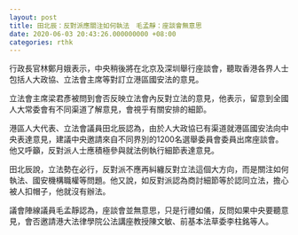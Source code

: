 ```yaml
---
layout: post
title: 田北辰：反對派應關注如何執法　毛孟靜：座談會無意思
date: 2020-06-03 20:43:26.000000000 +08:00
categories: rthk
---
```


行政長官林鄭月娥表示，中央稍後將在北京及深圳舉行座談會，聽取香港各界人士包括人大政協、立法會主席等對訂立港區國安法的意見。

立法會主席梁君彥被問到會否反映立法會內反對立法的意見，他表示，留意到全國人大常委會有不同渠道了解意見，會視乎有關安排的細節。

港區人大代表、立法會議員田北辰認為，由於人大政協已有渠道就港區國安法向中央表達意見，建議中央邀請來自不同界別的1200名選舉委員會委員出席座談會。他又呼籲，反對派人士應積極參與就法例執行細節表達意見。

田北辰說，立法勢在必行，反對派不應再糾纏反對立法這個大方向，而是關注如何執法、國安機構職權等問題。他又說，如反對派認為商討細節等於認同立法，擔心被人扣帽子，他就沒有辦法。

議會陣線議員毛孟靜認為，座談會並無意思，只是行禮如儀，反問如果中央要聽意見，會否邀請港大法律學院公法講座教授陳文敏、前基本法草委李柱銘等人。
